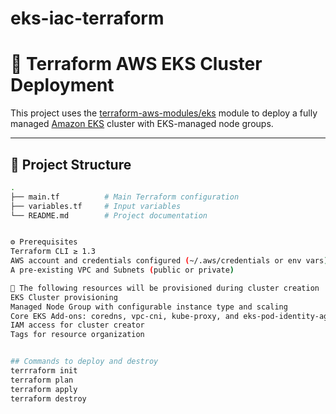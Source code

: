 # eks-iac-terraform

# 🚀 Terraform AWS EKS Cluster Deployment

This project uses the [terraform-aws-modules/eks](https://github.com/terraform-aws-modules/terraform-aws-eks) module to deploy a fully managed [Amazon EKS](https://aws.amazon.com/eks/) cluster with EKS-managed node groups.

---

## 📁 Project Structure

```bash
.
├── main.tf          # Main Terraform configuration
├── variables.tf     # Input variables
└── README.md        # Project documentation


⚙️ Prerequisites
Terraform CLI ≥ 1.3
AWS account and credentials configured (~/.aws/credentials or env vars). 
A pre-existing VPC and Subnets (public or private)

📌 The following resources will be provisioned during cluster creation
EKS Cluster provisioning
Managed Node Group with configurable instance type and scaling
Core EKS Add-ons: coredns, vpc-cni, kube-proxy, and eks-pod-identity-agent
IAM access for cluster creator
Tags for resource organization


## Commands to deploy and destroy
terrraform init
terraform plan
terraform apply
terraform destroy

